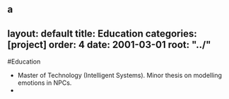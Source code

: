 a
---
layout: default
title: Education
categories: [project]
order: 4
date: 2001-03-01
root: "../"
---

#Education

- Master of Technology (Intelligent Systems). Minor thesis on modelling emotions in NPCs.
-
